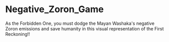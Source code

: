 # Negative_Zoron_Game
As the Forbidden One, you must dodge the Mayan Washaka's negative Zoron emissions and save humanity in this visual representation of the First Reckoning!!
